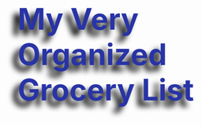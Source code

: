 <!DOCTYPE html>
<html lang="en">

<head>
    <meta charset="UTF-8">
    <meta http-equiv="X-UA-Compatible" content="IE=edge">
    <meta name="viewport" content="width=device-width, initial-scale=1.0">
    <title>My Grocery List</title>
    <link rel="stylesheet" href="stylesheet.css">
    <br>
    <br>
    <br>
    <br>
    <br>
    <br>
    <h1>
        <p>
            My Very Organized Grocery List
        </p>
    </h1>
    <!--Grocery shopping is so much easier now!-->
    <style>
        h1 {
            font-size: 60px;
            color: rgb(40, 52, 165);
            text-shadow: -12px 12px 12px #000;
            margin-top: 100px;
        }

        h2 {
            font-size: 39px;
        }

        h3 {
            font-size: 22px;
        }

        .category {
            background-color: blue;
            border-radius: 25px;
            color: white;
            width: 350PX;
            height: 70px;
            border: 4px solid black;
            text-align: center;
            padding: 25px;
            padding-bottom: 60px;

            margin: 20px;
        }

        .sub_category {
            background-color: pink;
            border-radius: 25px;
            width: 200PX;
            height: 150px;
            padding: 20px;
            margin: 20px;
            border: 4px solid black;
            text-align: left;
            float: left;
        }

        .category2 {
            background-color: blue;
            border-radius: 25px;
            color: white;
            width: 350px;
            height: 70px;
            margin-top: 280px;
            margin-left: 20px;
            margin-bottom: 20px;
            border: 4px solid black;
            padding: 25px;
            padding-bottom: 60px;
            text-align: center;
        }

        .sub_category2 {
            background-color: beige;
            border-radius: 25px;
            width: 200PX;
            height: 150px;
            padding: 20px;
            margin: 20px;
            border: 4px solid black;
            text-align: left;
            float: left
        }
    </style>
</head>

<body>
    <div class="category">
        <h2>PANTRY ITEMS</h2>
    </div>
    <div class="sub_category">
        <h3>CANNED</h3>
        <h4>
            <ul>
                <li>Corn</li>
                <li>Tuna</li>
                <li>Green Beans</li>
                <li>Beans</li>
            </ul>
        </h4>
    </div>
    <div class="sub_category">
        <h3>DRY GOODS</h3>
        <h4>
            <ul>
                <li>Rice</li>
                <li>Lentils</li>
                <li>Oats</li>
                <li>Pancake Mix</li>
            </ul>
        </h4>
    </div>
    <div class="sub_category">
        <img src="https://www.myforkinglife.com/wp-content/uploads/2020/03/pantry-essentials-11.jpg"
            alt="pantry picture" width="200px" height="150px">
    </div>
    <div class="category2">

        <h2>FREEZER ITEMS</h2>
    </div>
    <div class="sub_category2">
        <h3>VEGGIES</h3>
        <h4>
            <ol>
                <li>Broccoli</li>
                <li>Carrots</li>
                <li>Cauliflower</li>
                <li>Bell Peppers</li>
            </ol>
        </h4>
    </div>
    <div class="sub_category2">
        <h3>SNACKS</h3>
        <h4>
            <ol>
                <li>Chicken Nuggets</li>
                <li>Hot Pockets</li>
                <li>Fries</li>
                <li>Tator Tots</li>
            </ol>
        </h4>
    </div>
    <div class="sub_category2">
        <img src="https://storage.googleapis.com/gen-atmedia/3/2014/10/16fe360beaa8f2855a039833af763c452e7260ed.jpeg"
            alt="pantry picture" width="200px" height="150px">

    </div>
</body>

</html>
